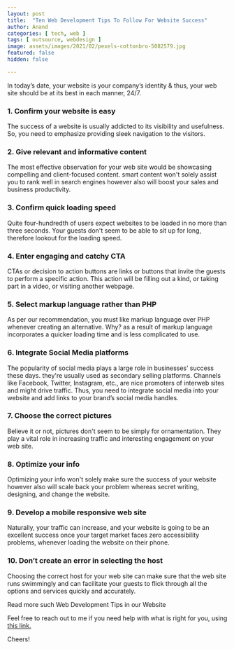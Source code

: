 ```yaml
---
layout: post
title:  "Ten Web Development Tips To Follow For Website Success"
author: Anand
categories: [ tech, web ]
tags: [ outsource, webdesign ]
image: assets/images/2021/02/pexels-cottonbro-5082579.jpg
featured: false
hidden: false

---
```


In today’s date, your website is your company’s identity & thus, your web site should be at its best in each manner, 24/7.

 ### 1. Confirm your website is easy

The success of a website is usually addicted to its visibility and usefulness. So, you need to emphasize providing sleek navigation to the visitors. 

 ### 2. Give relevant and informative content

The most effective observation for your web site would be showcasing compelling and client-focused content. smart content won't solely assist you to rank well in search engines however also will boost your sales and business productivity.

### 3. Confirm quick loading speed

Quite four-hundredth of users expect websites to be loaded in no more than three seconds. Your guests don't seem to be able to sit up for long, therefore lookout for the loading speed.

 ### 4. Enter engaging and catchy CTA

CTAs or decision to action buttons are links or buttons that invite the guests to perform a specific action. This action will be filling out a kind, or taking part in a video, or visiting another webpage.

 ### 5. Select markup language rather than PHP

As per our recommendation, you must like markup language over PHP whenever creating an alternative. Why? as a result of markup language incorporates a quicker loading time and is less complicated to use.

 ### 6. Integrate Social Media platforms

The popularity of social media plays a large role in businesses’ success these days. they're usually used as secondary selling platforms. Channels like Facebook, Twitter, Instagram, etc., are nice promoters of interweb sites and might drive traffic.
Thus, you need to integrate social media into your website and add links to your brand’s social media handles.

 ### 7. Choose the correct pictures

Believe it or not, pictures don't seem to be simply for ornamentation. They play a vital role in increasing traffic and interesting engagement on your web site.

### 8. Optimize your info

Optimizing your info won't solely make sure the success of your website however also will scale back your problem whereas secret writing, designing, and change the website.

### 9. Develop a mobile responsive web site	

Naturally, your traffic can increase, and your website is going to be an excellent success once your target market faces zero accessibility problems, whenever loading the website on their phone.
 
### 10. Don’t create an error in selecting the host

Choosing the correct host for your web site can make sure that the web site runs swimmingly and can facilitate your guests to flick through all the options and services quickly and accurately.

Read more such Web Development Tips in our Website 



Feel free to reach out to me if you need help with what is right for you, using <a href="https://www.calendly.com/ahyconsulting/book" target="\_blank">this link.</a>

Cheers!
